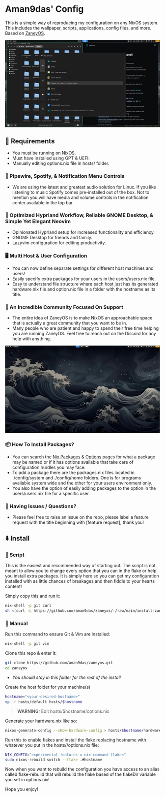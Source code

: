 # Aman9das' Config

This is a simple way of reproducing my configuration on any NixOS system. This includes the wallpaper, scripts, applications, config files, and more. Based on [ZaneyOS](https://zaney.org/zaneyos/).

![Desktop](./config/home/files/showcase/apps.png)

## 🍖 Requirements

- You must be running on NixOS.
- Must have installed using GPT & UEFI.
- Manually editing options.nix file in hosts/<yourhostname> folder.

### 🎹 Pipewire, Spotify, & Notification Menu Controls

- We are using the latest and greatest audio solution for Linux. If you like listening to music Spotify comes pre-installed out of the box. Not to mention you will have media and volume controls in the notification center available in the top bar.

### 🏇 Optimized Hyprland Workflow, Reliable GNOME Desktop, & Simple Yet Elegant Neovim

- Opinionated Hyprland setup for increased functionality and efficiency.
- GNOME Desktop for friends and family.
- Lazyvim configuration for editing productivity.

### 🖥️ Multi Host & User Configuration

- You can now define separate settings for different host machines and users!
- Easily specify extra packages for your users in the users/users.nix file.
- Easy to understand file structure where each host just has its generated hardware.nix file and option.nix file in a folder with the hostname as its title.

### 👼 An Incredible Community Focused On Support

- The entire idea of ZaneyOS is to make NixOS an approachable space that is actually a great community that you want to be in.
- Many people who are patient and happy to spend their free time helping you are running ZaneyOS. Feel free to reach out on the Discord for any help with anything.

![Apps](./config/home/files/showcase/wall.png)

### 📦 How To Install Packages?

- You can search the [Nix Packages](https://search.nixos.org/packages?) & [Options](https://search.nixos.org/options?) pages for what a package may be named or if it has options available that take care of configuration hurdles you may face.
- To add a package there are the packages.nix files located in ./config/system and ./config/home folders. One is for programs available system wide and the other for your users environment only.
- You also have the option of easily adding packages to the option in the users/users.nix file for a specific user.

### 🙋 Having Issues / Questions?

- Please feel free to raise an issue on the repo, please label a feature request with the title beginning with [feature request], thank you!

## ⬇️ Install

### 📜 Script

This is the easiest and recommended way of starting out. The script is not meant to allow you to change every option that you can in the flake or help you install extra packages. It is simply here so you can get my configuration installed with as little chances of breakages and then fiddle to your hearts content!

Simply copy this and run it:

``` sh
nix-shell -p git curl
sh <(curl -L https://github.com/aman9das/zaneyos/-/raw/main/install-zaneyos.sh)
```

### 🦽 Manual

Run this command to ensure Git & Vim are installed:

``` sh
nix-shell -p git vim
```

Clone this repo & enter it:

``` sh
git clone https://github.com/aman9das/zaneyos.git
cd zaneyos
```

- *You should stay in this folder for the rest of the install*

Create the host folder for your machine(s)

``` sh
hostname="<your-desired-hostname>"
cp -r hosts/default hosts/$hostname
```

> **WARNING:** Edit hosts/$hostname/options.nix

Generate your hardware.nix like so:

``` sh
nixos-generate-config --show-hardware-config > hosts/$hostname/hardware.nix
```

Run this to enable flakes and install the flake replacing hostname with whatever you put in the hosts/<your-desired-hostname>/options.nix file:

``` sh
NIX_CONFIG="experimental-features = nix-command flakes"
sudo nixos-rebuild switch --flake .#hostname
```

Now when you want to rebuild the configuration you have access to an alias called flake-rebuild that will rebuild the flake based of the flakeDir variable you set in options.nix!

Hope you enjoy!

